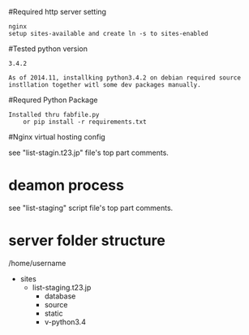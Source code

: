 #Required http server setting

	nginx 
	setup sites-available and create ln -s to sites-enabled

#Tested python version

	3.4.2

	As of 2014.11, installking python3.4.2 on debian required source instllation together witl some dev packages manually.

#Requred Python Package

	Installed thru fabfile.py
		or pip install -r requirements.txt 



#Nginx virtual hosting config

see "list-stagin.t23.jp" file's top part comments.

# deamon process

see "list-staging" script file's top part comments.


# server folder structure

/home/username
- sites
  - list-staging.t23.jp
    - database
    - source
    - static
    - v-python3.4
  



